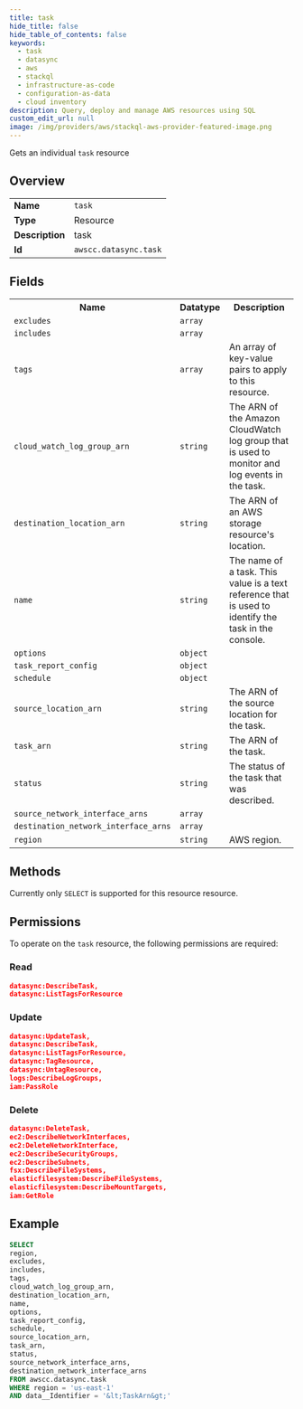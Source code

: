 ```yaml
---
title: task
hide_title: false
hide_table_of_contents: false
keywords:
  - task
  - datasync
  - aws
  - stackql
  - infrastructure-as-code
  - configuration-as-data
  - cloud inventory
description: Query, deploy and manage AWS resources using SQL
custom_edit_url: null
image: /img/providers/aws/stackql-aws-provider-featured-image.png
---
```

Gets an individual <code>task</code> resource

## Overview
<table><tbody>
<tr><td><b>Name</b></td><td><code>task</code></td></tr>
<tr><td><b>Type</b></td><td>Resource</td></tr>
<tr><td><b>Description</b></td><td>task</td></tr>
<tr><td><b>Id</b></td><td><code>awscc.datasync.task</code></td></tr>
</tbody></table>

## Fields
<table><tbody>
<tr><th>Name</th><th>Datatype</th><th>Description</th></tr>
<tr><td><code>excludes</code></td><td><code>array</code></td><td></td></tr>
<tr><td><code>includes</code></td><td><code>array</code></td><td></td></tr>
<tr><td><code>tags</code></td><td><code>array</code></td><td>An array of key-value pairs to apply to this resource.</td></tr>
<tr><td><code>cloud_watch_log_group_arn</code></td><td><code>string</code></td><td>The ARN of the Amazon CloudWatch log group that is used to monitor and log events in the task.</td></tr>
<tr><td><code>destination_location_arn</code></td><td><code>string</code></td><td>The ARN of an AWS storage resource's location.</td></tr>
<tr><td><code>name</code></td><td><code>string</code></td><td>The name of a task. This value is a text reference that is used to identify the task in the console.</td></tr>
<tr><td><code>options</code></td><td><code>object</code></td><td></td></tr>
<tr><td><code>task_report_config</code></td><td><code>object</code></td><td></td></tr>
<tr><td><code>schedule</code></td><td><code>object</code></td><td></td></tr>
<tr><td><code>source_location_arn</code></td><td><code>string</code></td><td>The ARN of the source location for the task.</td></tr>
<tr><td><code>task_arn</code></td><td><code>string</code></td><td>The ARN of the task.</td></tr>
<tr><td><code>status</code></td><td><code>string</code></td><td>The status of the task that was described.</td></tr>
<tr><td><code>source_network_interface_arns</code></td><td><code>array</code></td><td></td></tr>
<tr><td><code>destination_network_interface_arns</code></td><td><code>array</code></td><td></td></tr>
<tr><td><code>region</code></td><td><code>string</code></td><td>AWS region.</td></tr>

</tbody></table>

## Methods
Currently only <code>SELECT</code> is supported for this resource resource.

## Permissions

To operate on the <code>task</code> resource, the following permissions are required:

### Read
```json
datasync:DescribeTask,
datasync:ListTagsForResource
```

### Update
```json
datasync:UpdateTask,
datasync:DescribeTask,
datasync:ListTagsForResource,
datasync:TagResource,
datasync:UntagResource,
logs:DescribeLogGroups,
iam:PassRole
```

### Delete
```json
datasync:DeleteTask,
ec2:DescribeNetworkInterfaces,
ec2:DeleteNetworkInterface,
ec2:DescribeSecurityGroups,
ec2:DescribeSubnets,
fsx:DescribeFileSystems,
elasticfilesystem:DescribeFileSystems,
elasticfilesystem:DescribeMountTargets,
iam:GetRole
```


## Example
```sql
SELECT
region,
excludes,
includes,
tags,
cloud_watch_log_group_arn,
destination_location_arn,
name,
options,
task_report_config,
schedule,
source_location_arn,
task_arn,
status,
source_network_interface_arns,
destination_network_interface_arns
FROM awscc.datasync.task
WHERE region = 'us-east-1'
AND data__Identifier = '&lt;TaskArn&gt;'
```

